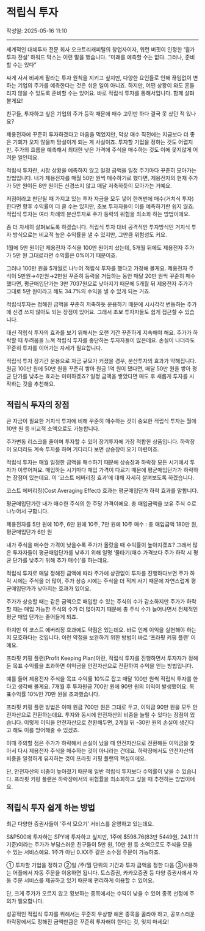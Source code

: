 # 적립식 투자

작성일: 2025-05-16 11:10

---

세계적인 대체투자 전문 회사 오크트리캐피털의 창업자이자, 워런 버핏이 인정한 ‘월가 투자 전설’ 하워드 막스는 이런 말을 했습니다. “미래를 예측할 수는 없다. 그러나, 준비할 수는 있다”

싸게 사서 비싸게 팔라는 투자 원칙을 지키고 싶지만, 다양한 요인들로 인해 끊임없이 변하는 기업의 주가를 예측한다는 것은 쉬운 일이 아니죠. 하지만, 어떤 상황이 와도 흔들리지 않을 수 있도록 준비할 수는 있어요. 바로 적립식 투자를 통해서입니다. 함께 살펴볼게요!

친구들, 투자하고 싶은 기업의 주가 등락 때문에 매수 고민만 하다 결국 못 샀던 적 있나요?

제용전자에 꾸준히 투자하겠다고 마음을 먹었지만, 막상 매수 직전에는 지금보다 더 좋은 기회가 오지 않을까 망설이게 되는 게 사실이죠. 투자할 기업을 정하는 것도 어렵지만, 주가의 흐름을 예측해서 최대한 낮은 가격에 주식을 매수하는 것도 이에 못지않게 어려운 일인데요.

적립식 투자란, 시장 상황을 예측하지 않고 일정 금액을 일정 주기마다 꾸준히 모아가는 방법입니다. 내가 제용전자를 매월 50만 원씩 매수하기로 했다면, 제용전자의 현재 주가가 5만 원이든 8만 원이든 신경쓰지 않고 매달 저축하듯이 모아가는 거예요.

저점이라고 판단될 때 가지고 있는 투자 자금을 모두 넣어 한꺼번에 매수(거치식 투자)한다면 향후 수익률이 더 클 수는 있지만, 초보 투자자들이 이를 예측하기란 쉽지 않죠. 적립식 투자는 여러 차례의 분산투자로 주가 등락의 위험을 최소화 하는 방법이에요.

좀 더 자세히 살펴보도록 하겠습니다. 적립식 투자 대비 공격적인 투자방식인 거치식 투자 방식으로는 비교적 높은 수익률을 낼 수 있지만, 그만큼 위험성도 커요.

1월에 5만 원이던 제용전자 주식을 100만 원어치 샀는데, 5개월 뒤에도 제용전자 주가가 5만 원 그대로라면 수익률은 0%이기 때문이죠.

그러나 100만 원을 5개월로 나누어 적립식 투자를 했다고 가정해 볼게요. 제용전자 주식이 5만원→4만원→2만원 꾸준히 등락을 거듭하는 동안 매달 20만 원씩 꾸준히 매수했다면, 평균매입단가는 3만 7037원으로 낮아지기 때문에 5개월 뒤 제용전자 주가가 그대로 5만 원이라고 해도 34.7%의 수익을 낼 수 있게 되는 거죠.

적립식투자는 정해진 금액을 꾸준히 저축하듯 운용하기 때문에 시시각각 변동하는 주가에 신경 쓰지 않아도 되는 장점이 있어요. 그래서 초보 투자자들도 쉽게 접근할 수 있습니다.

대신 적립식 투자의 효과를 보기 위해서는 오랜 기간 꾸준하게 지속해야 해요. 주가가 하락할 때 두려움을 느껴 적립식 투자를 중단하는 투자자들이 많은데요. 손실이 나더라도 꾸준히 투자를 이어가는 자세가 필요합니다.

적립식 투자 장기간 운용으로 자금 규모가 커졌을 경우, 분산투자의 효과가 약해집니다. 원금 100만 원에 50만 원을 꾸준히 쌓아 원금 1억 원이 됐다면, 매달 50만 원을 쌓아 평균 단가를 낮추는 효과는 미미하겠죠? 일정 금액을 쌓았다면 매도 후 새롭게 투자를 시작하는 것을 추천해요.

## 적립식 투자의 장점

큰 자금이 필요한 거치식 투자에 비해 꾸준히 매수하는 것이 중요한 적립식 투자는 월에 10만 원 등 비교적 소액으로도 가능합니다.

주가변동 리스크를 줄이며 투자할 수 있어 장기투자에 가장 적합한 상품입니다. 하락장이 오더라도 계속 투자를 하며 기다리다 보면 상승장이 오기 마련이죠.

적립식 투자는 매월 일정한 금액을 매수하기 때문에 상승장과 하락장 모든 시기에서 투자가 이루어져요. 매입하는 시기마다 매입 가격이 다르기 때문에 평균매입단가가 하락하는 장점이 있는데요. 이  ‘코스트 에버리징 효과’에 대해 자세히 살펴보도록 하겠습니다.

코스트 에버리징(Cost Averaging Effect) 효과는 평균매입단가 하락 효과를 말합니다.

평균매입단가란 내가 매수한 주식의 한 주당 가격이에요. 총 매입금액을 보유 주식 수로 나누어서 구합니다.

제용전자를 5만 원에 10주, 6만 원에 10주, 7만 원에 10주 매수 : 총 매입금액 180만 원, 평균매입단가 6만 원

내가 주식을 매수한 가격이 낮을수록 주가가 올랐을 때 수익률이 높아지겠죠? 그래서 많은 투자자들이 평균매입단가를 낮추기 위해 일명 ‘물타기(매수 가격보다 주가 하락 시 평균 단가를 낮추기 위해 추가 매수)’를 하는데요.

적립식 투자로 매달 정해진 금액에 따라 주가에 상관없이 투자를 진행하다보면 주가 하락 시에는 주식을 더 많이, 주가 상승 시에는 주식을 더 적게 사기 때문에 자연스럽게 평균매입단가가 낮아지는 효과가 있어요.

주가가 상승할 때는 같은 금액으로 매입할 수 있는 주식의 수가 감소하지만 주가가 하락할 때는 매입 가능한 주식의 수가 더 많아지기 때문에 총 주식 수가 늘어나면서 전체적인 평균 매입 단가는 줄어들게 되죠.

하지만 이 코스트 에버리징 효과에도 약점은 있는데요. 바로 언제 이익을 실현해야 하는지 모호하다는 것입니다. 이런 약점을 보완하기 위한 방법이 바로 ‘프라핏 키핑 플랜’ 이예요.

프라핏 키핑 플랜(Profit Keeping Plan)이란, 적립식 투자를 진행하면서 투자자가 정해둔 목표 수익률을 초과하면 이익금을 안전자산으로 전환하여 수익을 얻는 방법입니다.

예를 들어 제용전자 주식을 목표 수익률 10%로 잡고 매달 100만 원씩 적립식 투자를 한다고 생각해 볼게요. 7개월 후 투자원금 700만 원에 90만 원의 이익이 발생했어요. 목표수익률 10%인 70만 원을 초과했습니다.

프라핏 키핑 플랜 방법은 이때 원금 700만 원은 그대로 두고, 이익금 90만 원을 모두 안전자산으로 전환하는데요. 투자와 동시에 안전자산의 비중을 늘릴 수 있다는 장점이 있습니다. 이렇게 이익을 안전자산으로 전환해두면, 2개월 뒤 -30만 원의 손실이 생긴다고 해도 이를 방어해줄 수 있겠죠.

이때 주의할 점은 주가가 하락해서 손실이 났을 때 안전자산으로 전환해둔 이익금을 찾아서 다시 제용전자 주식을 매수하는 것이 아니라는 건데요. 하락장에서도 안전자산의 비중을 일정하게 유지하는 것이 프라핏 키핑 플랜의 핵심이에요.

단, 안전자산의 비중이 높아졌기 때문에 일반 적립식 투자보다 수익률이 낮을 수 있습니다. 프라핏 키핑 플랜은 하락장에서의 위험률을 최소화하고 싶을 때 추천하는 방법이에요.

## 적립식 투자 쉽게 하는 방법

최근 다양한 증권사들이 ‘주식 모으기’ 서비스를 운영하고 있는데요.

S&P500에 투자하는 SPY에 투자하고 싶지만, 1주에 $598.76(83만 5449원, 24.11.11 기준)이라는 주가가 부담스러운 친구들이 5만 원, 10만 원 등 소액으로도 주식을 모을 수 있는 서비스예요. 1주가 아닌 0.XX주 같은 소수점 주문이 가능하죠.

①  투자할 기업을 정하고  ②일 /주/월 단위의 기간과 투자 금액을 정한 다음 ③사용하는 어플에서 자동 주문을 이용하면 됩니다.  토스증권, 카카오증권 등 다양 증권사에서 자동 주문 서비스를 제공하고 있기 때문에 편리하게 이용할 수 있어요.

단, 크게 주가가 오르지 않고 횡보하는 종목에서는 수익이 낮을 수 있어 종목 선정에 주의가 필요합니다.

성공적인 적립식 투자를 위해서는 꾸준히 우상향 해온 종목을 골라야 하고, 공포스러운 하락장에서도 정해진 금액만큼은 꾸준히 투자해야 한다는 것, 잊지 마세요!